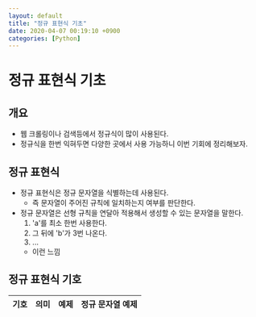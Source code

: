 ```yaml
---
layout: default
title: "정규 표현식 기초"
date: 2020-04-07 00:19:10 +0900
categories: [Python]
---
```


# 정규 표현식 기초

## 개요
* 웹 크롤링이나 검색등에서 정규식이 많이 사용된다.
* 정규식을 한번 익혀두면 다양한 곳에서 사용 가능하니 이번 기회에 정리해보자.

## 정규 표현식
* 정규 표현식은 정규 문자열을 식별하는데 사용된다.
  * 즉 문자열이 주어진 규칙에 일치하는지 여부를 판단한다.
* 정규 문자열은 선형 규칙을 연달아 적용해서 생성할 수 있는 문자열을 말한다.
  1. 'a'를 최소 한번 사용한다.
  2. 그 뒤에 'b'가 3번 나온다.
  3. ...
  * 이런 느낌

## 정규 표현식 기호
| 기호 | 의미 | 예제 | 정규 문자열 예제 |
| :---: | :---:| :---: | :---------------: |


